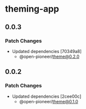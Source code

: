 # theming-app

## 0.0.3

### Patch Changes

- Updated dependencies [70349a8]
  - @open-pioneer/theme@0.2.0

## 0.0.2

### Patch Changes

- Updated dependencies [2cee00c]
  - @open-pioneer/theme@0.1.0
